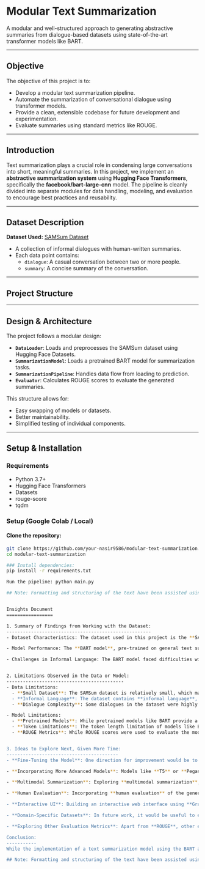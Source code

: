 # Modular Text Summarization

A modular and well-structured approach to generating abstractive summaries from dialogue-based datasets using state-of-the-art transformer models like BART.

---

## Objective

The objective of this project is to:

- Develop a modular text summarization pipeline.
- Automate the summarization of conversational dialogue using transformer models.
- Provide a clean, extensible codebase for future development and experimentation.
- Evaluate summaries using standard metrics like ROUGE.

---

## Introduction

Text summarization plays a crucial role in condensing large conversations into short, meaningful summaries. In this project, we implement an **abstractive summarization system** using **Hugging Face Transformers**, specifically the **facebook/bart-large-cnn** model. The pipeline is cleanly divided into separate modules for data handling, modeling, and evaluation to encourage best practices and reusability.

---

##  Dataset Description

**Dataset Used:** [SAMSum Dataset](https://huggingface.co/datasets/samsum)

- A collection of informal dialogues with human-written summaries.
- Each data point contains:
  - `dialogue`: A casual conversation between two or more people.
  - `summary`: A concise summary of the conversation.

---

## Project Structure


---

## Design & Architecture

The project follows a modular design:

- **`DataLoader`**: Loads and preprocesses the SAMSum dataset using Hugging Face Datasets.
- **`SummarizationModel`**: Loads a pretrained BART model for summarization tasks.
- **`SummarizationPipeline`**: Handles data flow from loading to prediction.
- **`Evaluator`**: Calculates ROUGE scores to evaluate the generated summaries.

This structure allows for:
- Easy swapping of models or datasets.
- Better maintainability.
- Simplified testing of individual components.

---

## Setup & Installation

### Requirements

- Python 3.7+
- Hugging Face Transformers
- Datasets
- rouge-score
- tqdm

### Setup (Google Colab / Local)

#### Clone the repository:
```bash
git clone https://github.com/your-nasir9586/modular-text-summarization.git
cd modular-text-summarization

### Install dependencies:
pip install -r requirements.txt

Run the pipeline: python main.py

## Note: Formatting and structuring of the text have been assisted using GPT for clarity and consistency.


Insights Document
=================

1. Summary of Findings from Working with the Dataset:
-----------------------------------------------------
- Dataset Characteristics: The dataset used in this project is the **SAMSum dataset**, which consists of informal dialogues and their corresponding human-written summaries. The dataset is small but offers a rich variety of conversation styles, including casual, informal language and mixed speech patterns (slang, abbreviations, etc.).

- Model Performance: The **BART model**, pre-trained on general text summarization tasks, performed reasonably well when tasked with summarizing dialogues. The model was able to generate coherent summaries, retaining the core meaning and structure of the conversation. However, it sometimes struggled with **longer dialogues** and **more complex conversational turns**.

- Challenges in Informal Language: The BART model faced difficulties with informal language, slang, and complex conversational contexts, leading to summaries that sometimes missed the nuance or context of the original conversation. The model also had trouble generating summaries for dialogues that contained a lot of back-and-forth exchanges or non-standard phrasing.


2. Limitations Observed in the Data or Model:
-------------------------------------------
- Data Limitations:
  - **Small Dataset**: The SAMSum dataset is relatively small, which may limit the ability of the model to generalize well to real-world dialogues or conversations outside the dataset's scope.
  - **Informal Language**: The dataset contains **informal language**, abbreviations, and colloquialisms, which are harder for the model to understand, especially when it's been trained on more formal language datasets.
  - **Dialogue Complexity**: Some dialogues in the dataset were highly complex, with a large number of participants, and could involve **ambiguous references** or context-switching. The model struggled with these conversations, often producing summaries that were less clear.

- Model Limitations:
  - **Pretrained Models**: While pretrained models like BART provide a strong baseline, they are not tailored for **specific types of language** or contexts, such as informal dialogues in this case. This could lead to issues in summarization quality when the dialogue structure or language style deviates from what the model was trained on.
  - **Token Limitations**: The token length limitation of models like BART means that long dialogues often get truncated, resulting in loss of critical context or key elements of the conversation.
  - **ROUGE Metrics**: While ROUGE scores were used to evaluate the model's performance, these metrics focus primarily on **n-gram overlap** and do not capture the **semantic meaning** of summaries fully. Thus, a model may score highly on ROUGE but still produce a summary that lacks critical insights or context.


3. Ideas to Explore Next, Given More Time:
-----------------------------------------
- **Fine-Tuning the Model**: One direction for improvement would be to fine-tune the **BART model** on a larger, domain-specific dataset that closely matches the type of informal dialogue in the SAMSum dataset. Fine-tuning on a larger dataset would likely improve the model's ability to handle nuanced dialogues.

- **Incorporating More Advanced Models**: Models like **T5** or **Pegasus**, which are designed specifically for text generation tasks, may perform better than BART for this task. Experimenting with different models could provide better results, especially for informal and context-dependent dialogues.

- **Multimodal Summarization**: Exploring **multimodal summarization**, where additional information such as **tone, emotion, or even visual cues** are incorporated into the dialogue, could help in improving the quality of summaries. This could involve using multimodal models or combining text with audio/video inputs.

- **Human Evaluation**: Incorporating **human evaluation** of the generated summaries could help gain more meaningful insights about the quality of the summaries. ROUGE alone doesn't capture the complexity of summary generation, and human feedback would provide a more comprehensive assessment.

- **Interactive UI**: Building an interactive web interface using **Gradio** or **Streamlit** would allow users to input their own dialogues and generate summaries in real-time. This could also provide additional data for model improvement.

- **Domain-Specific Datasets**: In future work, it would be useful to explore the creation of domain-specific datasets that focus on **customer service**, **medical dialogues**, or **legal conversations**, which have specialized vocabulary and structure. Fine-tuning on such datasets would improve model performance in those areas.

- **Exploring Other Evaluation Metrics**: Apart from **ROUGE**, other evaluation metrics like **BLEU**, **METEOR**, or even **semantic similarity metrics** such as **BERTScore** could be explored to provide a more comprehensive evaluation of the summaries. These metrics would assess not just n-gram overlap but also semantic meaning and context preservation.

Conclusion:
-----------
While the implementation of a text summarization model using the BART architecture performed decently, several improvements can be made by fine-tuning the model, incorporating multimodal information, and exploring new evaluation methods. The limitations of informal language, small datasets, and token restrictions highlight the need for specialized models and domain-specific datasets in the future.

## Note: Formatting and structuring of the text have been assisted using GPT for clarity and consistency.
